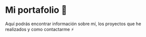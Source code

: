 # Mi portafolio 🌹

Aquí podrás encontrar información sobre mí, los proyectos que he realizados y como contactarme ⚡ 
